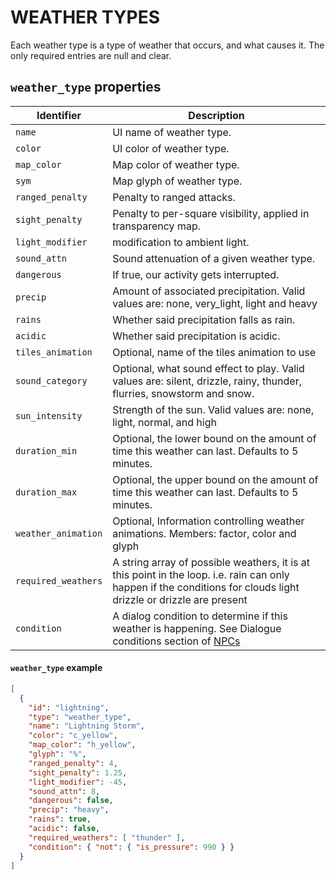 # WEATHER TYPES

Each weather type is a type of weather that occurs, and what causes it. The only required entries are null and clear.

## `weather_type` properties

|     Identifier                 |                              Description                              |
| ------------------------------ | --------------------------------------------------------------------- |
| `name`                         | UI name of weather type.                                              |
| `color`                        | UI color of weather type.                                             |
| `map_color`                    | Map color of weather type.                                            |
| `sym`                          | Map glyph of weather type.                                            |
| `ranged_penalty`               | Penalty to ranged attacks.                                            |
| `sight_penalty`                | Penalty to per-square visibility, applied in transparency map.        |
| `light_modifier`               | modification to ambient light.                                        |
| `sound_attn`                   | Sound attenuation of a given weather type.                            |
| `dangerous`                    | If true, our activity gets interrupted.                               |
| `precip`                       | Amount of associated precipitation. Valid values are: none, very_light, light and heavy |
| `rains`                        | Whether said precipitation falls as rain.                             |
| `acidic`                       | Whether said precipitation is acidic.                                 |
| `tiles_animation`              | Optional, name of the tiles animation to use                          |
| `sound_category`               | Optional, what sound effect to play. Valid values are: silent, drizzle, rainy, thunder, flurries, snowstorm and snow. |
| `sun_intensity`                | Strength of the sun. Valid values are: none, light, normal, and high  |
| `duration_min`                 | Optional, the lower bound on the amount of time this weather can last. Defaults to 5 minutes.
| `duration_max`                 | Optional, the upper bound on the amount of time this weather can last. Defaults to 5 minutes.
| `weather_animation`            | Optional, Information controlling weather animations.  Members: factor, color and glyph |
|	`required_weathers`          | A string array of possible weathers, it is at this point in the loop. i.e. rain can only happen if the conditions for clouds light drizzle or drizzle are present |
| `condition`                  | A dialog condition to determine if this weather is happening.  See Dialogue conditions section of [NPCs](NPCs.md)

#### `weather_type` example

```json
[
  {
    "id": "lightning",
    "type": "weather_type",
    "name": "Lightning Storm",
    "color": "c_yellow",
    "map_color": "h_yellow",
    "glyph": "%",
    "ranged_penalty": 4,
    "sight_penalty": 1.25,
    "light_modifier": -45,
    "sound_attn": 8,
    "dangerous": false,
    "precip": "heavy",
    "rains": true,
    "acidic": false,
    "required_weathers": [ "thunder" ],
    "condition": { "not": { "is_pressure": 990 } }
  }
]